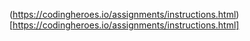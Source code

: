 (https://codingheroes.io/assignments/instructions.html)[https://codingheroes.io/assignments/instructions.html]
